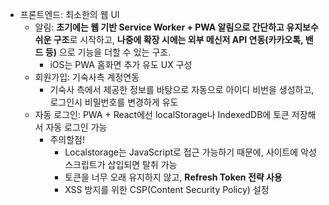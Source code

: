 - 프론트엔드: 최소한의 웹 UI
	- 알림: **초기에는 웹 기반 Service Worker + PWA 알림으로 간단하고 유지보수 쉬운 구조**로 시작하고, **나중에 확장 시에는 외부 메신저 API 연동(카카오톡, 밴드 등)** 으로 기능을 더할 수 있는 구조.
		- iOS는 PWA 홈화면 추가 유도 UX 구성
	- 회원가입: 기숙사측 계정연동
		- 기숙사 측에서 제공한 정보를 바탕으로 자동으로 아이디 비번을 생성하고, 로그인시 비밀번호를 변경하게 유도
	- 자동 로그인:  PWA + React에선 localStorage나 IndexedDB에 토큰 저장해서 자동 로그인 가능
		- 주의할점!
			- Localstorage는  JavaScript로 접근 가능하기 때문에, 사이트에 악성 스크립트가 삽입되면 탈취 가능
			- 토큰을 너무 오래 유지하지 않고, **Refresh Token 전략 사용**
			- XSS 방지를 위한 CSP(Content Security Policy) 설정
